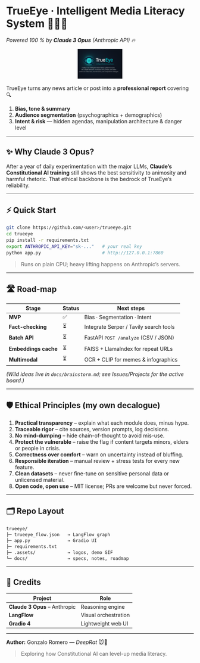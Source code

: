 # TrueEye · Intelligent Media Literacy System 🚦🕵️‍♂️

*Powered 100 % by **Claude 3 Opus** (Anthropic API) 🔥*

<div align="center">
  <img src=".assets/trueeye_logo.png" width="120" alt="TrueEye logo"/>
</div>

TrueEye turns any news article or post into a **professional report** covering 🔍

1. **Bias, tone & summary**
2. **Audience segmentation** (psychographics + demographics)
3. **Intent & risk** — hidden agendas, manipulation architecture & danger level

---

## ✨ Why Claude 3 Opus?

After a year of daily experimentation with the major LLMs, **Claude’s Constitutional AI training** still shows the best sensitivity to animosity and harmful rhetoric. That ethical backbone is the bedrock of TrueEye’s reliability.

---

## ⚡ Quick Start

```bash
git clone https://github.com/<user>/trueeye.git
cd trueeye
pip install -r requirements.txt
export ANTHROPIC_API_KEY="sk-..."   # your real key
python app.py                       # http://127.0.0.1:7860
```

> Runs on plain CPU; heavy lifting happens on Anthropic’s servers.

---

## 🛣️ Road-map

| Stage                | Status | Next steps                             |
| -------------------- | ------ | -------------------------------------- |
| **MVP**              | ✅      | Bias · Segmentation · Intent           |
| **Fact-checking**    | ⏳      | Integrate Serper / Tavily search tools |
| **Batch API**        | ⏳      | FastAPI `POST /analyze` (CSV / JSON)   |
| **Embeddings cache** | ⏳      | FAISS + LlamaIndex for repeat URLs     |
| **Multimodal**       | ⏳      | OCR + CLIP for memes & infographics    |

*(Wild ideas live in `docs/brainstorm.md`; see Issues/Projects for the active board.)*

---

## 🛡️ Ethical Principles (my own decalogue)

1. **Practical transparency** – explain what each module does, minus hype.
2. **Traceable rigor** – cite sources, version prompts, log decisions.
3. **No mind-dumping** – hide chain-of-thought to avoid mis-use.
4. **Protect the vulnerable** – raise the flag if content targets minors, elders or people in crisis.
5. **Correctness over comfort** – warn on uncertainty instead of bluffing.
6. **Responsible iteration** – manual review + stress tests for every new feature.
7. **Clean datasets** – never fine-tune on sensitive personal data or unlicensed material.
8. **Open code, open use** – MIT license; PRs are welcome but never forced.

---

## 🗂️ Repo Layout

```
trueeye/
├─ trueeye_flow.json   → LangFlow graph
├─ app.py              → Gradio UI
├─ requirements.txt
├─ .assets/            → logos, demo GIF
└─ docs/               → specs, notes, roadmap
```

---

## 🙏 Credits

| Project                       | Role                 |
| ----------------------------- | -------------------- |
| **Claude 3 Opus** – Anthropic | Reasoning engine     |
| **LangFlow**                  | Visual orchestration |
| **Gradio 4**                  | Lightweight web UI   |

---

**Author:** Gonzalo Romero — *DeepRat* 🐭🚀

> Exploring how Constitutional AI can level-up media literacy.
